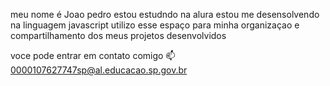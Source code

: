 meu nome é Joao pedro 
estou estudndo na alura 
estou me desensolvendo na linguagem javascript
utilizo esse espaço para minha organizaçao e compartilhamento  dos meus projetos desenvolvidos 

voce pode entrar em contato comigo 📫
0000107627747sp@al.educacao.sp.gov.br

